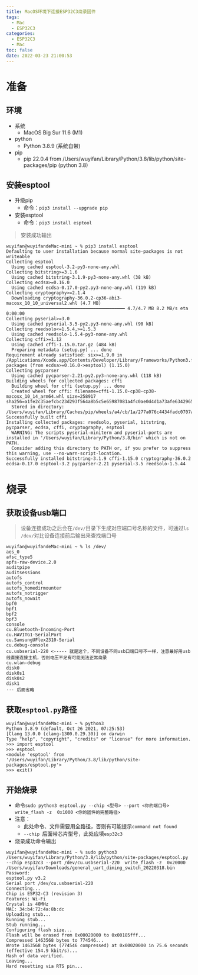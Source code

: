 ```yaml
---
title: MacOS环境下连接ESP32C3烧录固件
tags:
  - Mac
  - ESP32C3
categories:
  - ESP32C3
  - Mac
toc: false
date: 2022-03-23 21:00:53
---
```


# 准备
## 环境
- 系统
  - MacOS Big Sur 11.6 (M1)
- python
  - Python 3.8.9 (系统自带)
- pip
  - pip 22.0.4 from /Users/wuyifan/Library/Python/3.8/lib/python/site-packages/pip (python 3.8)

<!-- more -->
## 安装esptool
- 升级pip
  - 命令：`pip3 install --upgrade pip`
- 安装esptool
  - 命令：`pip3 install esptool`

> 安装成功输出
```
wuyifan@wuyifandeMac-mini ~ % pip3 install esptool       
Defaulting to user installation because normal site-packages is not writeable
Collecting esptool
  Using cached esptool-3.2-py3-none-any.whl
Collecting bitstring>=3.1.6
  Using cached bitstring-3.1.9-py3-none-any.whl (38 kB)
Collecting ecdsa>=0.16.0
  Using cached ecdsa-0.17.0-py2.py3-none-any.whl (119 kB)
Collecting cryptography>=2.1.4
  Downloading cryptography-36.0.2-cp36-abi3-macosx_10_10_universal2.whl (4.7 MB)
     ━━━━━━━━━━━━━━━━━━━━━━━━━━━━━━━━━━━━━━━━ 4.7/4.7 MB 8.2 MB/s eta 0:00:00
Collecting pyserial>=3.0
  Using cached pyserial-3.5-py2.py3-none-any.whl (90 kB)
Collecting reedsolo<=1.5.4,>=1.5.3
  Using cached reedsolo-1.5.4-py3-none-any.whl
Collecting cffi>=1.12
  Using cached cffi-1.15.0.tar.gz (484 kB)
  Preparing metadata (setup.py) ... done
Requirement already satisfied: six>=1.9.0 in /Applications/Xcode.app/Contents/Developer/Library/Frameworks/Python3.framework/Versions/3.8/lib/python3.8/site-packages (from ecdsa>=0.16.0->esptool) (1.15.0)
Collecting pycparser
  Using cached pycparser-2.21-py2.py3-none-any.whl (118 kB)
Building wheels for collected packages: cffi
  Building wheel for cffi (setup.py) ... done
  Created wheel for cffi: filename=cffi-1.15.0-cp38-cp38-macosx_10_14_arm64.whl size=258917 sha256=a1fe2c35aefcbc23d293f564a8b5c5e65987081a4fc0ae0d4d1a73afe6342965
  Stored in directory: /Users/wuyifan/Library/Caches/pip/wheels/a4/cb/1a/277a076c4434fadc0707a37ba48587dc2ac6397d517c3b9de7
Successfully built cffi
Installing collected packages: reedsolo, pyserial, bitstring, pycparser, ecdsa, cffi, cryptography, esptool
  WARNING: The scripts pyserial-miniterm and pyserial-ports are installed in '/Users/wuyifan/Library/Python/3.8/bin' which is not on PATH.
  Consider adding this directory to PATH or, if you prefer to suppress this warning, use --no-warn-script-location.
Successfully installed bitstring-3.1.9 cffi-1.15.0 cryptography-36.0.2 ecdsa-0.17.0 esptool-3.2 pycparser-2.21 pyserial-3.5 reedsolo-1.5.44
```


# 烧录

## 获取设备usb端口
> 设备连接成功之后会在`/dev/`目录下生成对应端口号名称的文件，可通过`ls /dev/`对比设备连接前后输出来查找端口号
```
wuyifan@wuyifandeMac-mini ~ % ls /dev/
aes_0		
afsc_type5	
apfs-raw-device.2.0	
auditpipe			
auditsessions			
autofs				
autofs_control			
autofs_homedirmounter		
autofs_notrigger		
autofs_nowait				
bpf0				
bpf1				
bpf2				
bpf3				
console				
cu.Bluetooth-Incoming-Port
cu.HAVITG1-SerialPort		
cu.SamsungUFlex2310-Serial	
cu.debug-console	
cu.usbserial-220 <----- 就是这个，不同设备不同usb口端口号不一样，注意最好用usb线直接连接主机，否则电压不足有可能无法正常烧录
cu.wlan-debug		
disk0				
disk0s1				
disk0s2				
disk1	
··· 后面省略
```

## 获取`esptool.py`路径
```
wuyifan@wuyifandeMac-mini ~ % python3
Python 3.8.9 (default, Oct 26 2021, 07:25:53) 
[Clang 13.0.0 (clang-1300.0.29.30)] on darwin
Type "help", "copyright", "credits" or "license" for more information.
>>> import esptool
>>> esptool
<module 'esptool' from '/Users/wuyifan/Library/Python/3.8/lib/python/site-packages/esptool.py'>
>>> exit()
```

## 开始烧录
- 命令`sudo python3 esptool.py --chip <型号> --port <你的端口号> write_flash -z  0x1000 <你的固件的完整路径> `
- 注意：
  - 此处命令、文件需要用全路径，否则有可能提示`command not found`
  - `--chip `后面带芯片型号，此处应填`esp32c3` 
- 烧录成功命令输出
```
wuyifan@wuyifandeMac-mini ~ % sudo python3 /Users/wuyifan/Library/Python/3.8/lib/python/site-packages/esptool.py --chip esp32c3 --port /dev/cu.usbserial-220  write_flash -z  0x20000 /Users/wuyifan/Downloads/general_uart_diming_switch_20220318.bin
Password:
esptool.py v3.2
Serial port /dev/cu.usbserial-220
Connecting...
Chip is ESP32-C3 (revision 3)
Features: Wi-Fi
Crystal is 40MHz
MAC: 34:b4:72:4a:8b:dc
Uploading stub...
Running stub...
Stub running...
Configuring flash size...
Flash will be erased from 0x00020000 to 0x00185fff...
Compressed 1463568 bytes to 774546...
Wrote 1463568 bytes (774546 compressed) at 0x00020000 in 75.6 seconds (effective 154.9 kbit/s)...
Hash of data verified.
Leaving...
Hard resetting via RTS pin...
```